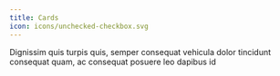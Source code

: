 ```yaml
---
title: Cards
icon: icons/unchecked-checkbox.svg
---
```


Dignissim quis turpis quis, semper consequat vehicula dolor tincidunt consequat quam, ac consequat posuere leo dapibus id
